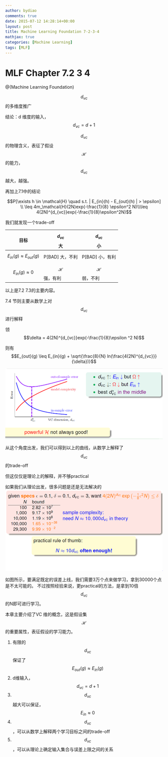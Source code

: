 ```yaml
---
author: bydiao
comments: true
date: 2015-07-12 14:28:14+00:00
layout: post
title: Machine Learning Foundation 7-2-3-4
mathjax: true
categories: [Machine Learning]
tags: [MLF]
---
```


# MLF Chapter 7.2 3 4
@(Machine Learning Foundation)

$$d_{vc}$$的多维度推广

结论：d 维度的输入，$$d_{vc} = d + 1$$

$$d_{vc}$$ 的物理含义，表征了假设$$\mathcal{H}$$的能力，$$d_{vc}$$越大，越强。

再加上7.1中的结论

$$P[\exists h \in \mathcal{H} \quad  s.t. | E_{in}(h) - E_{out}(h) | > \epsilon] \\ \leq 4m_\mathcal{H}(2N)exp(-\frac{1}{8} \epsilon^2 N)\\\leq 4(2N)^{d_{vc}}exp(-\frac{1}{8}\epsilon^2N)$$ 

我们就发现一个trade-off

|目标|$$d_{vc}$$ 大|$$d_{vc}$$ 小|
|---|---|---|
|$$E_{in}(g) \approx E_{out}(g)$$|P[BAD] 大，不利|P[BAD] 小，有利|
|$$E_{in}(g) \approx 0$$|$$\mathcal{H}$$ 强，有利|$$\mathcal{H}$$ 弱，不利|


以上是7.2 7.3的主要内容。

7.4 节则主要从数学上对$$d_{vc}$$ 进行解释

领
$$\delta = 4(2N)^{d_{vc}}exp(-\frac{1}{8}\epsilon ^2 N)$$

则有
$$E_{out}(g) \leq E_{in}(g) + \sqrt{\frac{8}{N} ln(\frac{4(2N)^{d_{vc}}}{\delta})}$$

![Alt text](../image/MLF7_1.png)

从这个角度出发，我们可以得到以上的曲线，从数学上解释了$$d_{vc}$$的trade-off

但这仅仅是理论上的解释，并不够practical

如果我们从理论出发，很多问题是还是无法解决的![Alt text](../image/MLF7_2.PNG)


如图所示，要满足既定的误差上线，我们需要3万个点来做学习，拿到30000个点是不太可能的。
不过按照经验来说，更practical的方法，是拿到10倍 $$d_{vc}$$的N即可进行学习。

本章主要介绍了VC 维的概念，这是假设集 $$\mathcal{H}$$的重要属性，表征假设的学习能力。

1. 有限的$$d_{vc}$$保证了 $$E_{out}(g) \approx E_{in}(g)$$
2. d维输入，$$d_{vc} = d + 1$$
3. $$d_{vc}$$ 越大可以保证，$$E_{in} \approx 0$$
4. $$d_{vc}$$，可以从数学上解释两个学习目标之间的trade-off
5. $$d_{vc}$$，可以从理论上确定输入集合与误差上限之间的关系


 